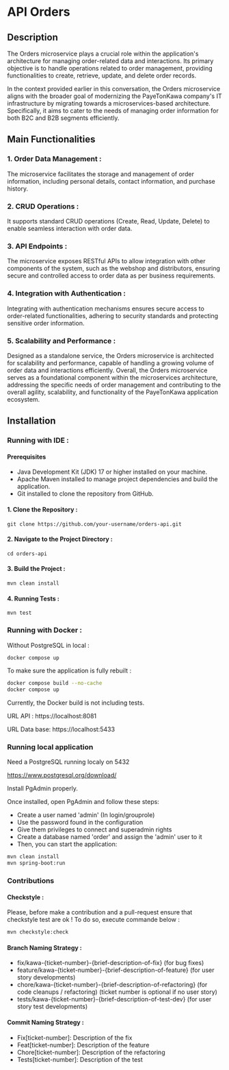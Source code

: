# API Orders

## Description

The Orders microservice plays a crucial role within the application's architecture for managing order-related data and interactions. Its primary objective is to handle operations related to order management, providing functionalities to create, retrieve, update, and delete order records.

In the context provided earlier in this conversation, the Orders microservice aligns with the broader goal of modernizing the PayeTonKawa company's IT infrastructure by migrating towards a microservices-based architecture. Specifically, it aims to cater to the needs of managing order information for both B2C and B2B segments efficiently.

## Main Functionalities

### 1. Order Data Management :

The microservice facilitates the storage and management of order information, including personal details, contact information, and purchase history.

### 2. CRUD Operations :

It supports standard CRUD operations (Create, Read, Update, Delete) to enable seamless interaction with order data.

### 3. API Endpoints :
The microservice exposes RESTful APIs to allow integration with other components of the system, such as the webshop and distributors, ensuring secure and controlled access to order data as per business requirements.

### 4. Integration with Authentication :

Integrating with authentication mechanisms ensures secure access to order-related functionalities, adhering to security standards and protecting sensitive order information.

### 5. Scalability and Performance :

Designed as a standalone service, the Orders microservice is architected for scalability and performance, capable of handling a growing volume of order data and interactions efficiently.
Overall, the Orders microservice serves as a foundational component within the microservices architecture, addressing the specific needs of order management and contributing to the overall agility, scalability, and functionality of the PayeTonKawa application ecosystem.

## Installation

### Running with IDE :

#### Prerequisites

* Java Development Kit (JDK) 17 or higher installed on your machine.
* Apache Maven installed to manage project dependencies and build the application.
* Git installed to clone the repository from GitHub.

#### 1. Clone the Repository :
```
git clone https://github.com/your-username/orders-api.git
```
#### 2. Navigate to the Project Directory :
```
cd orders-api
```
#### 3. Build the Project :
```
mvn clean install
```
#### 4. Running Tests :
```
mvn test
```

### Running with Docker :

Without PostgreSQL in local :

```sh
docker compose up
```

To make sure the application is fully rebuilt :

```sh
docker compose build --no-cache
docker compose up
```

Currently, the Docker build is not including tests.

URL API : https://localhost:8081

URL Data base: https://localhost:5433

### Running local application

Need a PostgreSQL running localy on 5432

https://www.postgresql.org/download/

Install PgAdmin properly.

Once installed, open PgAdmin and follow these steps:

* Create a user named 'admin' (In login/grouprole)
* Use the password found in the configuration
* Give them privileges to connect and superadmin rights
* Create a database named 'order' and assign the 'admin' user to it
* Then, you can start the application:

```sh
mvn clean install
mvn spring-boot:run
```

### Contributions
#### Checkstyle :

Please, before make a contribution and a pull-request ensure that checkstyle test are ok !
To do so, execute commande below :

```sh
mvn checkstyle:check 
```

#### Branch Naming Strategy :
* fix/kawa-{ticket-number}-{brief-description-of-fix} (for bug fixes)
* feature/kawa-{ticket-number}-{brief-description-of-feature} (for user story developments)
* chore/kawa-{ticket-number}-{brief-description-of-refactoring} (for code cleanups / refactoring) (ticket number is optional if no user story)
* tests/kawa-{ticket-number}-{brief-description-of-test-dev} (for user story test developments)

#### Commit Naming Strategy :
* Fix[ticket-number]: Description of the fix
* Feat[ticket-number]: Description of the feature
* Chore[ticket-number]: Description of the refactoring
* Tests[ticket-number]: Description of the test